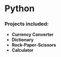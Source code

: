 # Python
### Projects included:
* __Currency Converter__
* __Dictionary__
* __Rock-Paper-Scissors__
* __Calculator__
